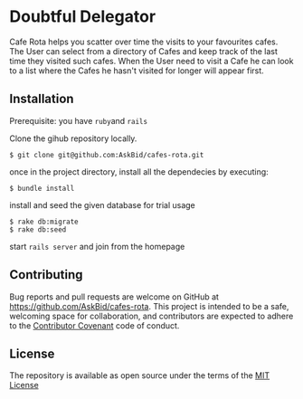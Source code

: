 
# Doubtful Delegator

Cafe Rota helps you scatter over time the visits to your favourites cafes. 
The User can select from a directory of Cafes and keep track of the last time they visited such cafes.
When the User need to visit a Cafe he can look to a list where the Cafes he hasn't visited for longer will appear first.

## Installation
Prerequisite: you have `ruby`and `rails`

Clone the gihub repository locally.

	$ git clone git@github.com:AskBid/cafes-rota.git

once in the project directory, install all the dependecies by executing:

	$ bundle install

install and seed the given database for trial usage

	$ rake db:migrate
	$ rake db:seed

start `rails server` and join from the homepage

## Contributing

Bug reports and pull requests are welcome on GitHub at https://github.com/AskBid/cafes-rota. This project is intended to be a safe, welcoming space for collaboration, and contributors are expected to adhere to the [Contributor Covenant](contributor-covenant.org) code of conduct.

## License

The repository is available as open source under the terms of the [MIT License](http://opensource.org/licenses/MIT)